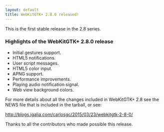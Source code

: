 ```yaml
---
layout: default
title: WebKitGTK+ 2.8.0 released!
---
```


This is the first stable release in the 2.8 series.

### Highlights of the WebKitGTK+ 2.8.0 release

 - Initial gestures support.
 - HTML5 notifications.
 - User script messages.
 - HTML5 color input.
 - APNG support.
 - Performance improvements.
 - Playing audio notification signal.
 - Web view background colors.

For more details about all the changes included in WebKitGTK+ 2.8 see
the NEWS file that is included in the tarball, or see:

<http://blogs.igalia.com/carlosgc/2015/03/23/webkitgtk-2-8-0/>

Thanks to all the contributors who made possible this release.

